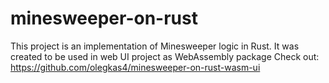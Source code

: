 # minesweeper-on-rust

This project is an implementation of Minesweeper logic in Rust. It was created to be used in web UI project as WebAssembly package
Check out: https://github.com/olegkas4/minesweeper-on-rust-wasm-ui
